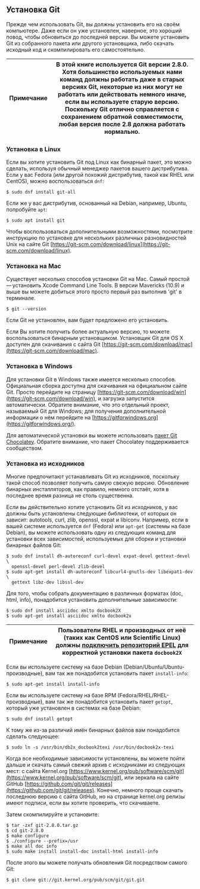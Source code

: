 ## Установка Git

Прежде чем использовать Git, вы должны установить его на своём компьютере. Даже если он уже установлен, наверное, это хороший повод, чтобы обновиться до последней версии. Вы можете установить Git из собранного пакета или другого установщика, либо скачать исходный код и скомпилировать его самостоятельно.

| Примечание | В этой книге используется Git версии **2.8.0**. Хотя большинство используемых нами команд должны работать даже в старых версиях Git, некоторые из них могут не работать или действовать немного иначе, если вы используете старую версию. Поскольку Git отлично справляется с сохранением обратной совместимости, любая версия после 2.8 должна работать нормально. |
| ---------- | ------------------------------------------------------------------------------------------------------------------------------------------------------------------------------------------------------------------------------------------------------------------------------------------------------------------------------------------------------------------- |

### Установка в Linux

Если вы хотите установить Git под Linux как бинарный пакет, это можно сделать, используя обычный менеджер пакетов вашего дистрибутива. Если у вас Fedora (или другой похожий дистрибутив, такой как RHEL или CentOS), можно воспользоваться `dnf`:

```console
$ sudo dnf install git-all
```

Если же у вас дистрибутив, основанный на Debian, например, Ubuntu, попробуйте `apt`:

```console
$ sudo apt install git
```

Чтобы воспользоваться дополнительными возможностями, посмотрите инструкцию по установке для нескольких различных разновидностей Unix на сайте Git [https://git-scm.com/download/linux](https://git-scm.com/download/linux).

### Установка на Mac

Существует несколько способов установки Git на Mac. Самый простой — установить Xcode Command Line Tools. В версии Mavericks (10.9) и выше вы можете добиться этого просто первый раз выполнив 'git' в терминале.

```console
$ git --version
```

Если Git не установлен, вам будет предложено его установить.

Если Вы хотите получить более актуальную версию, то можете воспользоваться бинарным установщиком. Установщик Git для OS X доступен для скачивания с сайта Git [https://git-scm.com/download/mac](https://git-scm.com/download/mac).

### Установка в Windows

Для установки Git в Windows также имеется несколько способов. Официальная сборка доступна для скачивания на официальном сайте Git. Просто перейдите на страницу [https://git-scm.com/download/win](https://git-scm.com/download/win), и загрузка запустится автоматически. Обратите внимание, что это отдельный проект, называемый Git для Windows; для получения дополнительной информации о нём перейдите на [https://gitforwindows.org](https://gitforwindows.org/).

Для автоматической установки вы можете использовать [пакет Git Chocolatey](https://chocolatey.org/packages/git). Обратите внимание, что пакет Chocolatey поддерживается сообществом.

### Установка из исходников

Многие предпочитают устанавливать Git из исходников, поскольку такой способ позволяет получить самую свежую версию. Обновление бинарных инсталляторов, как правило, немного отстаёт, хотя в последнее время разница не столь существенна.

Если вы действительно хотите установить Git из исходников, у вас должны быть установлены следующие библиотеки, от которых он зависит: autotools, curl, zlib, openssl, expat и libiconv. Например, если в вашей системе используется `dnf` (Fedora) или `apt-get` (системы на базе Debian), вы можете использовать одну из следующих команд для установки всех зависимостей, используемых для сборки и установки бинарных файлов Git:

```console
$ sudo dnf install dh-autoreconf curl-devel expat-devel gettext-devel \
  openssl-devel perl-devel zlib-devel
$ sudo apt-get install dh-autoreconf libcurl4-gnutls-dev libexpat1-dev \
  gettext libz-dev libssl-dev
```

Для того, чтобы собрать документацию в различных форматах (doc, html, info), понадобится установить дополнительные зависимости:

```console
$ sudo dnf install asciidoc xmlto docbook2X
$ sudo apt-get install asciidoc xmlto docbook2x
```

| Примечание | Пользователи RHEL и производных от неё (таких как CentOS или Scientific Linux) должны [подключить репозиторий EPEL](https://docs.fedoraproject.org/en-US/epel/#how_can_i_use_these_extra_packages) для корректной установки пакета `docbook2X` |
| ---------- | ---------------------------------------------------------------------------------------------------------------------------------------------------------------------------------------------------------------------------------------------- |

Если вы используете систему на базе Debian (Debian/Ubuntu/Ubuntu-производные), вам так же понадобится установить пакет `install-info`:

```console
$ sudo apt-get install install-info
```

Если вы используете систему на базе RPM (Fedora/RHEL/RHEL-производные), вам так же понадобится установить пакет `getopt`, который уже установлен в системах на базе Debian:

```console
$ sudo dnf install getopt
```

К тому же из-за различий имён бинарных файлов вам понадобится сделать следующее:

```console
$ sudo ln -s /usr/bin/db2x_docbook2texi /usr/bin/docbook2x-texi
```

Когда все необходимые зависимости установлены, вы можете пойти дальше и скачать самый свежий архив с исходниками из следующих мест: с сайта Kernel.org [https://www.kernel.org/pub/software/scm/git](https://www.kernel.org/pub/software/scm/git), или зеркала на сайте GitHub [https://github.com/git/git/releases](https://github.com/git/git/releases). Конечно, немного проще скачать последнюю версию с сайта GitHub, но на странице kernel.org релизы имеют подписи, если вы хотите проверить, что скачиваете.

Затем скомпилируйте и установите:

```console
$ tar -zxf git-2.8.0.tar.gz
$ cd git-2.8.0
$ make configure
$ ./configure --prefix=/usr
$ make all doc info
$ sudo make install install-doc install-html install-info
```

После этого вы можете получать обновления Git посредством самого Git:

```console
$ git clone git://git.kernel.org/pub/scm/git/git.git
```